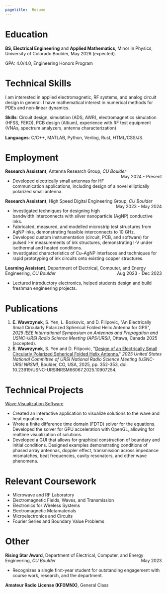 ```yaml
---
pagetitle:  Resume
---
```


# Education

**BS, Electrical Engineering** and **Applied Mathematics**, Minor in Physics, University of Colorado Boulder, May 2026 (expected).
<div>GPA: 4.0/4.0, Engineering Honors Program</div>

# Technical Skills
I am interested in applied electromagnetic, RF systems, and analog circuit design in general. I have mathematical interest in numerical methods for PDEs and non-linear dynamics.

**Skills**: Circuit design, simulation (ADS, AWR), electromagnetics simulation (HFSS, FEKO), PCB design (Altium), experience with RF test equipment (VNAs, spectrum analyzers, antenna characterization)

**Languages**: C/C++, MATLAB, Python, Verilog, Rust, HTML/CSS/JS.

# Employment
**Research Assistant**, Antenna Research Group, *CU Boulder* <span style="float: right">May 2024 - Present</span>

- Developed electrically small antennas for HF communication applications, including design of a novel elliptically polarized small antenna.

**Research Assistant**, High Speed Digital Engineering Group, *CU Boulder* <span style="float: right">May 2023 - May 2024</span>

- Investigated techniques for designing high bandwidth interconnects with silver nanoparticle (AgNP) conductive inks.
- Fabricated, measured, and modelled microstrip test structures from AgNP inks, demonstrating feasible interconnects to 10 GHz.
- Developed custom instrumentation (circuit, PCB, and software) for pulsed I-V measurements of ink structures, demonstrating I-V under isothermal and heated conditions.
- Investigated characteristics of Cu–AgNP interfaces and techniques for rapid prototyping of ink circuits onto existing copper structures.

**Learning Assistant**, Department of Electrical, Computer, and Energy Engineering, *CU Boulder* <span style="float: right">Aug 2023 - Dec 2023</span>

- Lectured introductory electronics, helped students design and build freshman engineering projects.

# Publications
1. <b>E. Wawrzynek</b>, S. Yen, L. Boskovic, and D. Filipovic, "An Electrically Small Circularly Polarized Spherical Folded Helix Antenna for GPS", <i>2025 IEEE International Symposium on Antennas and Propagation and USNC-URSI Radio Science Meeting (APS/URSI)</i>, Ottawa, Canada 2025 (accepted).
2. <b>E. Wawrzynek</b>, S. Yen and D. Filipovic, "<a href="https://ieeexplore.ieee.org/abstract/document/10907254">Design of an Electrically Small Circularly Polarized Spherical Folded Helix Antenna</a>," <i>2025 United States National Committee of URSI National Radio Science Meeting (USNC-URSI NRSM)</i>, Boulder, CO, USA, 2025, pp. 352-353, doi: 10.23919/USNC-URSINRSM66067.2025.10907254.

# Technical Projects

[Wave Visualization Software](/fdtd_wave_eq.html)

- Created an interactive application to visualize solutions to the wave and heat equations.
- Wrote a finite difference time domain (FDTD) solver for the equations. Developed the solver for GPU acceleration with OpenGL, allowing for realtime visualization of solutions.
- Developed a GUI that allows for graphical construction of boundary and initial conditions. Designed examples demonstrating conditions of phased array antennas, doppler effect, transmission across impedance mismatches, beat frequencies, cavity resonators, and other wave phenomena.

# Relevant Coursework

- Microwave and RF Laboratory
- Electromagnetic Fields, Waves, and Transmission
- Electronics for Wireless Systems
- Electromagnetic Metamaterials
- Microelectronics and Circuits
- Fourier Series and Boundary Value Problems

# Other
**Rising Star Award**, Department of Electrical, Computer, and Energy Engineering, *CU Boulder* <span style="float: right">May 2023</span>

- Recognizes a single first-year student for outstanding engagement with course work, research, and the
department.

**Amateur Radio License (KF0MNX)**, General Class